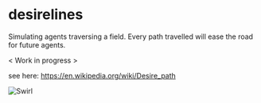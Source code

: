 # desirelines
Simulating agents traversing a field. Every path travelled will ease the road for future agents.

< Work in progress >

see here: https://en.wikipedia.org/wiki/Desire_path

![Swirl](https://raw.githubusercontent.com/randompirate/swirlode/master/plot.png "Swirl")

